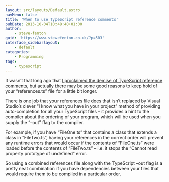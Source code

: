 ```yaml
---
layout: src/layouts/Default.astro
navMenu: false
title: 'When to use TypeScript reference comments'
pubDate: 2013-10-04T10:48:40+01:00
author:
    - steve-fenton
guid: 'https://www.stevefenton.co.uk/?p=503'
interface_sidebarlayout:
    - default
categories:
    - Programming
tags:
    - typescript
---
```


It wasn’t that long ago that [I proclaimed the demise of TypeScript reference comments](/2013/08/Say-Goodbye-To-TypeScript-Reference-Comments/), but actually there may be some good reasons to keep hold of your “references.ts” file for a little bit longer.

There is one job that your references file does that isn’t replaced by Visual Studio’s clever “I know what you have in your project” method of providing auto-completion for all your TypeScript files – it provides a hint to the compiler about the ordering of your program, which will be used when you supply the “–out” flag to the compiler.

For example, if you have “FileOne.ts” that contains a class that extends a class in “FileTwo.ts”, having your references in the correct order will prevent any runtime errors that would occur if the contents of “FileOne.ts” were loaded before the contents of “FileTwo.ts” – i.e. it stops the “Cannot read property prototype of undefined” error.

So using a combined references file along with the TypeScript –out flag is a pretty neat combination if you have dependencies between your files that would require them to be compiled in a particular order.